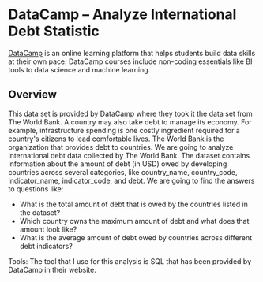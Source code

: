 # DataCamp – Analyze International Debt Statistic

[DataCamp](https://www.datacamp.com/) is an online learning platform that helps students build data skills at their own pace. DataCamp courses include non-coding essentials like BI tools to data science and machine learning.

## Overview
This data set is provided by DataCamp where they took it the data set from The World Bank. A country may also take debt to manage its economy. For example, infrastructure spending is one costly ingredient required for a country's citizens to lead comfortable lives. The World Bank is the organization that provides debt to countries.
We are going to analyze international debt data collected by The World Bank. The dataset contains information about the amount of debt (in USD) owed by developing countries across several categories, like country_name, country_code, indicator_name, indicator_code, and debt. We are going to find the answers to questions like:
- What is the total amount of debt that is owed by the countries listed in the dataset?
- Which country owns the maximum amount of debt and what does that amount look like?
- What is the average amount of debt owed by countries across different debt indicators?

Tools: The tool that I use for this analysis is SQL that has been provided by DataCamp in their website.
